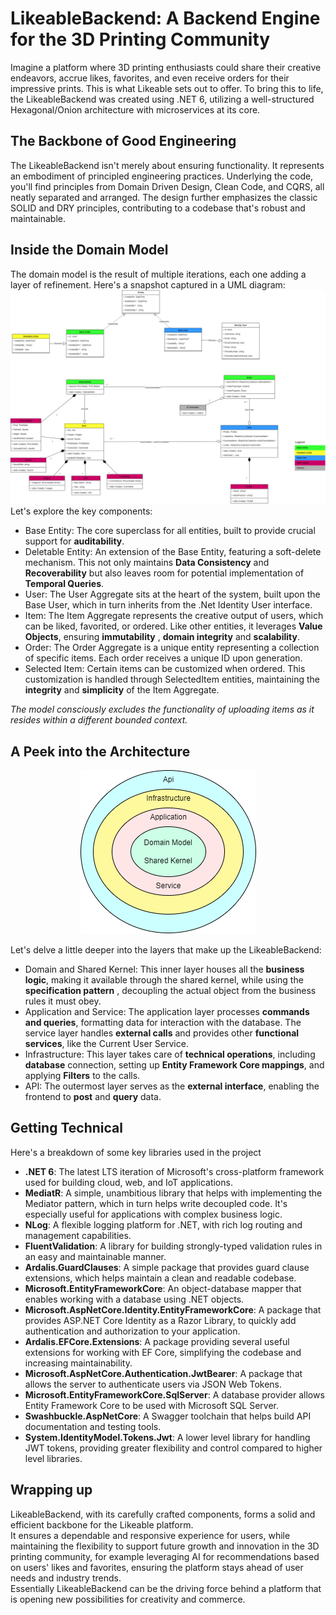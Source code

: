 # LikeableBackend: A Backend Engine for the 3D Printing Community
Imagine a platform where 3D printing enthusiasts could share their creative endeavors, accrue likes, favorites, and even receive orders for their impressive prints. This is what Likeable sets out to offer. To bring this to life, the LikeableBackend was created using .NET 6, utilizing a well-structured Hexagonal/Onion architecture with microservices at its core.
## The Backbone of Good Engineering
The LikeableBackend isn't merely about ensuring functionality. It represents an embodiment of principled engineering practices. Underlying the code, you'll find principles from Domain Driven Design, Clean Code, and CQRS, all neatly separated and arranged. The design further emphasizes the classic SOLID and DRY principles, contributing to a codebase that's robust and maintainable.
## Inside the Domain Model
The domain model is the result of multiple iterations, each one adding a layer of refinement. Here's a snapshot captured in a UML diagram:
![UML Model Diagram](https://github.com/KyrXtz/LikeableBackend/blob/main/UML.drawio.png)
Let's explore the key components:

- Base Entity: The core superclass for all entities, built to provide crucial support for **auditability**.
- Deletable Entity: An extension of the Base Entity, featuring a soft-delete mechanism. This not only maintains **Data Consistency** and **Recoverability** but also leaves room for potential implementation of **Temporal Queries**.
- User: The User Aggregate sits at the heart of the system, built upon the Base User, which in turn inherits from the .Net Identity User interface.
- Item: The Item Aggregate represents the creative output of users, which can be liked, favorited, or ordered. Like other entities, it leverages **Value Objects**, ensuring **immutability** , **domain integrity** and **scalability**.
- Order: The Order Aggregate is a unique entity representing a collection of specific items. Each order receives a unique ID upon generation.
- Selected Item: Certain items can be customized when ordered. This customization is handled through SelectedItem entities, maintaining the **integrity** and **simplicity** of the Item Aggregate.

*The model consciously excludes the functionality of uploading items as it resides within a different bounded context.*

## A Peek into the Architecture
<p align="center">
  <img src="https://github.com/KyrXtz/LikeableBackend/blob/main/onion.drawio.png" />
</p>

Let's delve a little deeper into the layers that make up the LikeableBackend:

- Domain and Shared Kernel: This inner layer houses all the **business logic**, making it available through the shared kernel, while using the **specification pattern** , decoupling the actual object from the business rules it must obey.
- Application and Service: The application layer processes **commands and queries**, formatting data for interaction with the database. The service layer handles **external calls** and provides other **functional services**, like the Current User Service.
- Infrastructure: This layer takes care of **technical operations**, including **database** connection, setting up **Entity Framework Core mappings**, and applying **Filters** to the calls.
- API: The outermost layer serves as the **external interface**, enabling the frontend to **post** and **query** data.

## Getting Technical
Here's a breakdown of some key libraries used in the project

- **.NET 6**: The latest LTS iteration of Microsoft's cross-platform framework used for building cloud, web, and IoT applications.
- **MediatR**: A simple, unambitious library that helps with implementing the Mediator pattern, which in turn helps write decoupled code. It's especially useful for applications with complex business logic.
- **NLog**: A flexible logging platform for .NET, with rich log routing and management capabilities.
- **FluentValidation**: A library for building strongly-typed validation rules in an easy and maintainable manner.
- **Ardalis.GuardClauses**: A simple package that provides guard clause extensions, which helps maintain a clean and readable codebase.
- **Microsoft.EntityFrameworkCore**: An object-database mapper that enables working with a database using .NET objects.
- **Microsoft.AspNetCore.Identity.EntityFrameworkCore**: A package that provides ASP.NET Core Identity as a Razor Library, to quickly add authentication and authorization to your application.
- **Ardalis.EFCore.Extensions**: A package providing several useful extensions for working with EF Core, simplifying the codebase and increasing maintainability.
- **Microsoft.AspNetCore.Authentication.JwtBearer**: A package that allows the server to authenticate users via JSON Web Tokens.
- **Microsoft.EntityFrameworkCore.SqlServer**: A database provider allows Entity Framework Core to be used with Microsoft SQL Server.
- **Swashbuckle.AspNetCore**: A Swagger toolchain that helps build API documentation and testing tools.
- **System.IdentityModel.Tokens.Jwt**: A lower level library for handling JWT tokens, providing greater flexibility and control compared to higher level libraries.

## Wrapping up
LikeableBackend, with its carefully crafted components, forms a solid and efficient backbone for the Likeable platform.   
It ensures a dependable and responsive experience for users, while maintaining the flexibility to support future growth and innovation in the 3D printing community, for example leveraging AI for recommendations based on users' likes and favorites, ensuring the platform stays ahead of user needs and industry trends.   
Essentially LikeableBackend can be the driving force behind a platform that is opening new possibilities for creativity and commerce.

